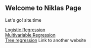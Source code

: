 


## Welcome to Niklas Page



Let's go!
site.time

[Logistic Regression](https://niklasinde.github.io/regression/Logisticregression)<br>
[Multivariable Regression](https://niklasinde.github.io/regression/multivarregression)<br>
[Tree regression](http://www.di.fc.ul.pt/~jpn/r/tree/tree.html) Link to another website
